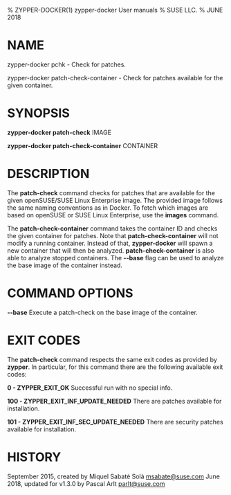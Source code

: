 % ZYPPER-DOCKER(1) zypper-docker User manuals
% SUSE LLC.
% JUNE 2018
# NAME
zypper\-docker pchk \- Check for patches.

zypper\-docker patch-check-container \- Check for patches available for the
given container.

# SYNOPSIS
**zypper-docker patch-check** IMAGE

**zypper-docker patch-check-container** CONTAINER

# DESCRIPTION
The **patch-check** command checks for patches that are available for the
given openSUSE/SUSE Linux Enterprise image. The provided image follows the
same naming conventions as in Docker. To fetch which images are based on
openSUSE or SUSE Linux Enterprise, use the **images** command.

The **patch-check-container** command takes the container ID and checks the given
container for patches. Note that **patch-check-container** will not modify a running
container. Instead of that, **zypper-docker** will spawn a new container that will
then be analyzed. **patch-check-container** is also able to analyze stopped containers.
The **--base** flag can be used to analyze the base image of the container instead.

# COMMAND OPTIONS
**--base**
  Execute a patch-check on the base image of the container.

# EXIT CODES
The **patch-check** command respects the same exit codes as provided by
**zypper**. In particular, for this command there are the following available
exit codes:

**0 \- ZYPPER\_EXIT\_OK**
  Successful run with no special info.

**100 \- ZYPPER\_EXIT\_INF\_UPDATE\_NEEDED**
  There are patches available for installation.

**101 \- ZYPPER\_EXIT\_INF\_SEC\_UPDATE\_NEEDED**
  There are security patches available for installation.

# HISTORY
September 2015, created by Miquel Sabaté Solà <msabate@suse.com>
June 2018, updated for v1.3.0 by Pascal Arlt <parlt@suse.com>
